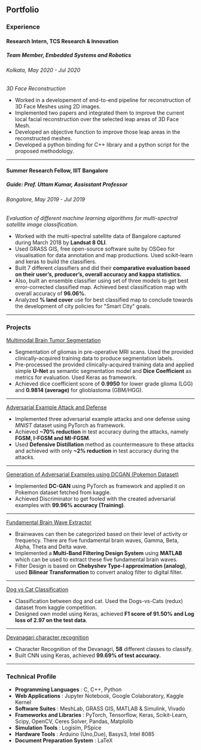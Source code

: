 ## Portfolio
### Experience
#### Research Intern, TCS Research & Innovation 
##### Team Member, Embedded Systems and Robotics
###### Kolkata, May 2020 - Jul 2020
*3D Face Reconstruction*
- Worked in a developement of end-to-end pipeline for reconstruction of 3D Face Meshes using 2D images. 
- Implemented two papers and integrated them to improve the current local facial reconstruction over the selected leap areas of 3D Face Mesh.
- Developed an objective function to improve those leap areas in the reconstructed meshes. 
- Developed a python binding for C++ library and a python script for the proposed methodology.

---
#### Summer Research Fellow, IIIT Bangalore 
##### Guide: Prof. Uttam Kumar, Assisstant Professor
###### Bangalore, May 2019 - Jul 2019                                 
*Evaluation of different machine learning algorithms for multi-spectral satellite image classification.*
- Worked with the multi-spectral satellite data of Bangalore captured during March 2018 by **Landsat 8 OLI**.
- Used GRASS GIS, free open-source software suite by OSGeo for visualisation for data annotation and map productions. Used scikit-learn and keras to build the classifiers. 
- Built 7 different classifiers and did their **comparative evaluation based on their user’s, producer’s, overall accuracy and kappa statistics.** 
- Also, built an ensemble classifier using set of three models to get best error-corrected classified map. Achieved best classification map with overall accuracy of **96.06%**.
- Analyzed **% land cover** use for best classified map to conclude towards the development of city policies for "Smart City" goals.

---
### Projects
[Multimodal Brain Tumor Segmentation](/Multimodal-Brain-Tumor-Segmentation)
- Segmentation of gliomas in pre-operative MRI scans. Used the provided clinically-acquired training data to produce segmentation labels.
- Pre-processed the provided clinically-acquired training data and applied simple **U-Net** as semantic segmentation model and **Dice Coefficient** as metrics for evaluation. Used Keras 
as framework.
- Achieved dice coefficient score of **0.9950** for lower grade glioma (LGG) and **0.9814 (average)** for glioblastoma (GBM/HGG).

---
[Adversarial Example Attack and Defense](/Adversarial-Example-Attack-and-Defense)
- Implemented three adversarial example attacks and one defense using *MNIST* dataset using PyTorch as framework.
- Achieved **~70% reduction** in test accuracy during the attacks, namely **FGSM, I-FGSM and MI-FGSM**.
- Used **Defensive Distillation** method as countermeasure to these attacks and achieved with only **~2% reduction** in test accuracy during the attacks.

---
[Generation of Adversarial Examples using DCGAN (Pokemon Dataset)](/Adversarial-Examples-of-Pokemon)
- Implemented **DC-GAN** using PyTorch as framework and applied it on Pokemon dataset fetched from kaggle.
- Achieved Discriminator to get fooled with the created adversarial examples with **99.96% accuracy (Training)**.

---
[Fundamental Brain Wave Extractor](/Fundamental-Brain-Waves-Extractor)
- Brainwaves can then be categorized based on their level of activity or frequency. There are five fundamental brain waves, Gamma, Beta, Alpha, Theta and Delta wave.
- Implemented a **Multi-Band Filtering Design System** using **MATLAB** which can be used to extract these five fundamental brain waves. 
- Filter Design is based on **Chebyshev Type-I approximation (analog)**, used **Bilinear Transformation** to convert analog filter to digital filter.

---
[Dog vs Cat Classification](https://www.kaggle.com/arya791/kernel6fb4bf1ec6)
- Classification between dog and cat. Used the Dogs-vs-Cats (redux) dataset from kaggle competition.
- Designed own model using Keras, achieved **F1 score of 91.50% and Log loss of 2.97 on the test data**. 

---
[Devanagari character recognition](https://github.com/as791/Devanagari-character-recognition)
- Character Recognition of the Devanagri, **58** different classes to classify.
- Built CNN using Keras, achieved **99.69% of test accuracy.**

---
### Technical Profile
- **Programming Languages** : C, C++, Python
- **Web Applications** : Jupyter Notebook, Google Colaboratory, Kaggle Kernel
- **Software Suites** : MeshLab, GRASS GIS, MATLAB & Simulink, Vivado
- **Frameworks and Libraries** : PyTorch, Tensorflow, Keras, Scikit-Learn, Scipy, OpenCV, Ceres Solver, Pandas, Matplolib
- **Simulation Tools** : Logisim, PSpice
- **Hardware Tools** : Arduino (Uno,Due), Basys3, Intel 8085
- **Document Preparation System** : LaTeX
